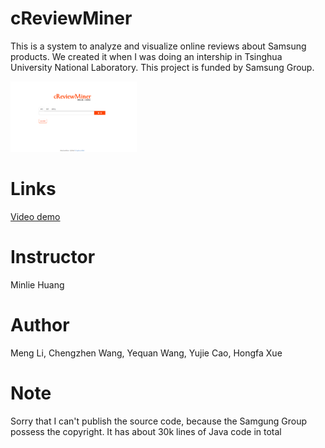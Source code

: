 # cReviewMiner

This is a system to analyze and visualize online reviews about Samsung products. We created it when I was doing an intership in Tsinghua University National Laboratory. This project is funded by Samsung Group.

<img src="/img/cReviewMiner.png" width="40%" height="40%">

# Links
[Video demo](https://youtu.be/Fdh_XmvVV4c)


# Instructor
Minlie Huang

# Author
Meng Li, Chengzhen Wang, Yequan Wang, Yujie Cao, Hongfa Xue

# Note
Sorry that I can't publish the source code, because the Samgung Group possess the copyright. It has about 30k lines of Java code in total
